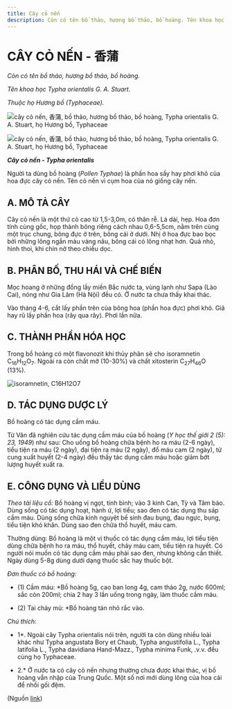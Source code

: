 ```yaml
---
title: Cây cỏ nến
description: Còn có tên bồ thảo, hương bồ thảo, bồ hoàng. Tên khoa học Typha orientalis G. A. Stuart. Thuộc họ Hương bồ (Typhaceae). Người ta dùng bồ hoàng (Pollen Typhae) là phấn hoa sấy hay phơi khô của hoa đực cây cỏ nến. Tên cỏ nến vì cụm hoa của nó giống cây nến.
---
```

# CÂY CỎ NẾN - 香蒲

*Còn có tên bồ thảo, hương bồ thảo, bồ hoàng.*

*Tên khoa học Typha orientalis G. A. Stuart.*

*Thuộc họ Hương bồ (Typhaceae).*

![cây cỏ nến, 香蒲, bồ thảo, hương bồ thảo, bồ hoàng, Typha orientalis G. A. Stuart, họ Hương bồ, Typhaceae](/imgs/do-tat-loi/ctvvtvn/cay-co-nen.jpg)

![cây cỏ nến, 香蒲, bồ thảo, hương bồ thảo, bồ hoàng, Typha orientalis G. A. Stuart, họ Hương bồ, Typhaceae](/imgs/do-tat-loi/ctvvtvn/cay-co-nen-2.jpg)

***Cây cỏ nến - Typha orientalis***

Người ta dùng bồ hoàng (*Pollen Typhae*) là phấn hoa sấy hay phơi khô của hoa đực cây cỏ nến. Tên cỏ nến vì cụm hoa của nó giống cây nến.

## A. MÔ TẢ CÂY

Cây cỏ nến là một thứ cỏ cao từ 1,5-3,0m, có thân rễ. Lá dài, hẹp. Hoa đơn tính cùng gốc, họp thành bông riêng cách nhau 0,6-5,5cm, nằm trên cùng một trục chung, bông đực ở trên, bông cái ở dưới. Nhị ở hoa đực bao bọc bởi những lông ngắn màu vàng nâu, bông cái có lông nhạt hơn. Quả nhỏ, hình thoi, khi chín nở theo chiều dọc.

## B. PHÂN BỐ, THU HÁI VÀ CHẾ BIẾN

Mọc hoang ở những đồng lầy miền Bắc nước ta, vùng lạnh như Sapa (Lào Cai), nóng như Gia Lâm (Hà Nội) đều có. Ở nước ta chưa thấy khai thác.

Vào tháng 4-6, cắt lấy phần trên của bông hoa (phần hoa đực) phơi khô. Giã hay rũ lấy phấn hoa (rây qua rây). Phơi lần nữa.

## C. THÀNH PHẦN HÓA HỌC

Trong bồ hoàng có một flavonozit khi thủy phân sẽ cho isoramnetin C<sub>16</sub>H<sub>12</sub>O<sub>7</sub>. Ngoài ra còn chất mỡ (10-30%) và chất xitosterin C<sub>27</sub>H<sub>46</sub>O (13%).

![isoramnetin, C16H12O7](/imgs/do-tat-loi/ctvvtvn/cay-co-nen-3.jpg)

## D. TÁC DỤNG DƯỢC LÝ

Bồ hoàng có tác dụng cầm máu.

Từ Vân đã nghiên cứu tác dụng cầm máu của bồ hoàng (*Y học thế giới 2 (5): 23, 1949*) như sau: Cho uống bồ hoàng chữa bệnh ho ra máu (2-6 ngày), tiểu tiện ra máu (2 ngày), đại tiện ra máu (2 ngày), đổ máu cam (2 ngày), tử cung xuất huyết (2-4 ngày) đều thấy tác dụng cầm máu hoặc giảm bớt lượng huyết xuất ra.

## E. CÔNG DỤNG VÀ LIỀU DÙNG

*Theo tài liệu cổ:* Bồ hoàng vị ngọt, tính bình; vào 3 kinh Can, Tỳ và Tâm bào. Dùng sống có tác dụng hoạt, hành ứ, lợi tiểu; sao đen có tác dụng thu sáp cầm máu. Dùng sống chữa kinh nguyệt bế sinh đau bụng, đau ngực, bụng, tiểu tiện khó khăn. Dùng sao đen chữa thổ huyết, máu cam.

Thường dùng: Bồ hoàng là một vị thuốc có tác dụng cầm máu, lợi tiểu tiện dùng chữa bệnh ho ra máu, thổ huyết, chảy máu cam, tiểu tiện ra huyết. Có người nói muốn có tác dụng cầm máu phải sao đen, nhưng không cần thiết. Ngày dùng 5-8g dùng dưới dạng thuốc sắc hay thuốc bột.

*Đơn thuốc có bồ hoàng:*

* (1) Cầm máu: *Bồ hoàng 5g, cao ban long 4g, cam thảo 2g, nước 600ml; sắc còn 200ml; chia 2 hay 3 lần uống trong ngày, làm thuốc cầm máu.

* (2) Tai chảy mủ: *Bồ hoàng tán nhỏ rắc vào.

*Chú thích:*

* 1*. Ngoài cây Typha orientalis nói trên, người ta còn dùng nhiều loài khác như Typha angustata Bory et Chaub, Typha angustifolia L., Typha latifolia L., Typha davidiana Hand-Mazz., Typha minima Funk, .v.v. đều cùng họ Typhaceae.

* 2.* Ở nước ta có cây cỏ nến nhưng thường chưa được khai thác, vị bồ hoàng vẫn nhập của Trung Quốc. Một số nơi mới dùng lông của hoa cái để nhồi gối đệm.

(Nguồn <a href="http://www.thuocvuonnha.com/nhung-cay-thuoc-va-vi-thuoc-viet-nam/ket-qua-tra-cuu/cay-co-nen" target="_blank">link</a>)
